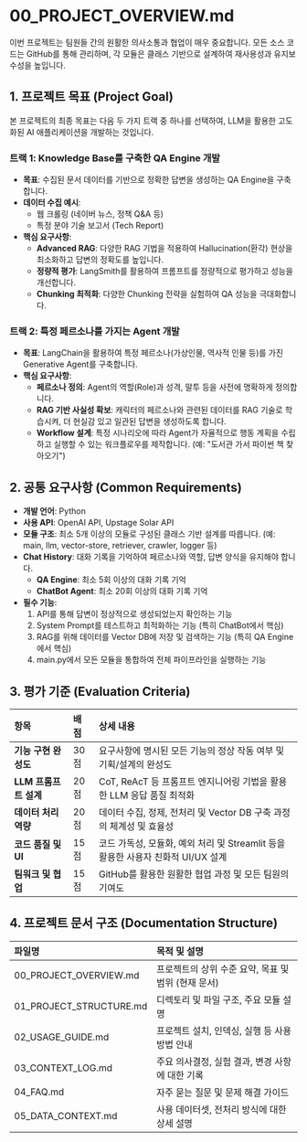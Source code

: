 # **00_PROJECT_OVERVIEW.md**

이번 프로젝트는 팀원들 간의 원활한 의사소통과 협업이 매우 중요합니다. 모든 소스 코드는 GitHub를 통해 관리하며, 각 모듈은 클래스 기반으로 설계하여 재사용성과 유지보수성을 높입니다.

## **1. 프로젝트 목표 (Project Goal)**

본 프로젝트의 최종 목표는 다음 두 가지 트랙 중 하나를 선택하여, LLM을 활용한 고도화된 AI 애플리케이션을 개발하는 것입니다.

### **트랙 1: Knowledge Base를 구축한 QA Engine 개발**

* **목표**: 수집된 문서 데이터를 기반으로 정확한 답변을 생성하는 QA Engine을 구축합니다.
* **데이터 수집 예시**:
  * 웹 크롤링 (네이버 뉴스, 정책 Q&A 등)
  * 특정 분야 기술 보고서 (Tech Report)
* **핵심 요구사항**:
  * **Advanced RAG**: 다양한 RAG 기법을 적용하여 Hallucination(환각) 현상을 최소화하고 답변의 정확도를 높입니다.
  * **정량적 평가**: LangSmith를 활용하여 프롬프트를 정량적으로 평가하고 성능을 개선합니다.
  * **Chunking 최적화**: 다양한 Chunking 전략을 실험하여 QA 성능을 극대화합니다.

### **트랙 2: 특정 페르소나를 가지는 Agent 개발**

* **목표**: LangChain을 활용하여 특정 페르소나(가상인물, 역사적 인물 등)를 가진 Generative Agent를 구축합니다.
* **핵심 요구사항**:
  * **페르소나 정의**: Agent의 역할(Role)과 성격, 말투 등을 사전에 명확하게 정의합니다.
  * **RAG 기반 사실성 확보**: 캐릭터의 페르소나와 관련된 데이터를 RAG 기술로 학습시켜, 더 현실감 있고 일관된 답변을 생성하도록 합니다.
  * **Workflow 설계**: 특정 시나리오에 따라 Agent가 자율적으로 행동 계획을 수립하고 실행할 수 있는 워크플로우를 제작합니다. (예: "도서관 가서 파이썬 책 찾아오기")

## **2. 공통 요구사항 (Common Requirements)**

* **개발 언어**: Python
* **사용 API**: OpenAI API, Upstage Solar API
* **모듈 구조**: 최소 5개 이상의 모듈로 구성된 클래스 기반 설계를 따릅니다. (예: main, llm, vector-store, retriever, crawler, logger 등)
* **Chat History**: 대화 기록을 기억하여 페르소나와 역할, 답변 양식을 유지해야 합니다.
  * **QA Engine**: 최소 5회 이상의 대화 기록 기억
  * **ChatBot Agent**: 최소 20회 이상의 대화 기록 기억
* **필수 기능**:
  1. API를 통해 답변이 정상적으로 생성되었는지 확인하는 기능
  2. System Prompt를 테스트하고 최적화하는 기능 (특히 ChatBot에서 핵심)
  3. RAG를 위해 데이터를 Vector DB에 저장 및 검색하는 기능 (특히 QA Engine에서 핵심)
  4. main.py에서 모든 모듈을 통합하여 전체 파이프라인을 실행하는 기능

## **3. 평가 기준 (Evaluation Criteria)**

| 항목 | 배점 | 상세 내용 |
| :---- | :---- | :---- |
| **기능 구현 완성도** | 30점 | 요구사항에 명시된 모든 기능의 정상 작동 여부 및 기획/설계의 완성도 |
| **LLM 프롬프트 설계** | 20점 | CoT, ReAcT 등 프롬프트 엔지니어링 기법을 활용한 LLM 응답 품질 최적화 |
| **데이터 처리 역량** | 20점 | 데이터 수집, 정제, 전처리 및 Vector DB 구축 과정의 체계성 및 효율성 |
| **코드 품질 및 UI** | 15점 | 코드 가독성, 모듈화, 예외 처리 및 Streamlit 등을 활용한 사용자 친화적 UI/UX 설계 |
| **팀워크 및 협업** | 15점 | GitHub를 활용한 원활한 협업 과정 및 모든 팀원의 기여도 |

## **4. 프로젝트 문서 구조 (Documentation Structure)**

| 파일명 | 목적 및 설명 |
| :---- | :---- |
| 00_PROJECT_OVERVIEW.md | 프로젝트의 상위 수준 요약, 목표 및 범위 (현재 문서) |
| 01_PROJECT_STRUCTURE.md | 디렉토리 및 파일 구조, 주요 모듈 설명 |
| 02_USAGE_GUIDE.md | 프로젝트 설치, 인덱싱, 실행 등 사용 방법 안내 |
| 03_CONTEXT_LOG.md | 주요 의사결정, 실험 결과, 변경 사항에 대한 기록 |
| 04_FAQ.md | 자주 묻는 질문 및 문제 해결 가이드 |
| 05_DATA_CONTEXT.md | 사용 데이터셋, 전처리 방식에 대한 상세 설명 |
